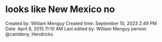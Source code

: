 # looks like New Mexico no

Created by: William Menguy
Created time: September 10, 2023 2:49 PM
Date: April 8, 2015 11:10 AM
Last edited by: William Menguy
person: @cantdeny, Hendricks